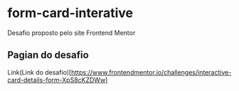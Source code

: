 # form-card-interative
Desafio proposto pelo site Frontend Mentor

## Pagian do desafio
Link(Link do desafio)[https://www.frontendmentor.io/challenges/interactive-card-details-form-XpS8cKZDWw]
